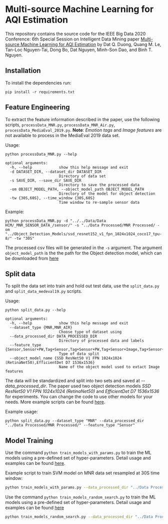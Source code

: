 # Multi-source Machine Learning for AQI Estimation
This repository contains the source code for the IEEE Big Data 2020 Conference: 6th Special Session on Intelligent Data Mining paper [Multi-source Machine Learning for AQI Estimation]() by Dat Q. Duong, Quang M. Le, Tan-Loc Nguyen-Tai, Dong Bo, Dat Nguyen, Minh-Son Dao, and Binh T. Nguyen.

##  Installation
To install the dependencies run: 
```
pip install -r requirements.txt
```

## Feature Engineering
To extract the feature information described in the paper, use the following scripts,
`processData_MNR.py`, `processData_MNR_Air.py`, `processData_MediaEval_2019.py`.
**Note**: *Emotion tags* and *Image features* are not available to process in the MediaEval 2019 data set.

Usage:
```
python processData_MNR.py --help

optional arguments:
  -h, --help            show this help message and exit
  -d DATASET_DIR, --dataset_dir DATASET_DIR
                        Directory of data set
  -s SAVE_DIR, --save_dir SAVE_DIR
                        Directory to save the processed data
  -om OBJECT_MODEL_PATH, --object_model_path OBJECT_MODEL_PATH
                        Directory of the model for object detection
  -tw {30S,60S}, --time_window {30S,60S}
                        Time window to re-sample sensor data
```
Example:
```
python processData_MNR.py -d "../../Data/Data HCM/_MNR_SENSOR_DATA_/sensor/" -s "../Data Processed/MNR Processed/ -om "../Object_Detection_Models/ssd_resnet152_v1_fpn_1024x1024_coco17_tpu-8/" -tw "30S"
```

The processed csv files will be generated in the `-s` argument.
The argument `object_model_path` is the the path for the Object detection model, which can be downloaded from [here](https://github.com/tensorflow/models/blob/master/research/object_detection/g3doc/tf2_detection_zoo.md)

## Split data
To split the data set into train and hold out test data, use the `split_data.py` and `split_data_medeval19.py` scripts.

Usage:
```
python split_data.py --help

optional arguments:
  -h, --help            show this help message and exit
  --dataset_type {MNR,MNR_AIR}
                        Choose type of dataset using
  --data_processed_dir DATA_PROCESSED_DIR
                        Directory of processed data and labels
  --feature_type {Sensor,Sensor+PW,Tag+Sensor,Tag+Sensor+PW,Tag+Sensor+Image,Tag+Sensor+Image+PW}
                        Type of data split
  --object_model_name {SSD ResNet50 V1 FPN 1024x1024 (RetinaNet50),EfficientDet D7 1536x1536}
                        Name of the object model used to extact Image features
```

The data will be standardized and split into two sets and saved at *--data_processed_dir*.
The paper used two object detection models *SSD ResNet50 V1 FPN 1024x1024 (RetinaNet50)* and *EfficientDet D7 1536x1536* for experiments. You can change the code to use other models for your needs. More example scripts can be found [here](https://github.com/dat181197/Big_Data_AQI_Estimation/blob/master/Scripts/scripts%20input%20examples/split_data%20inputs.md).

Example usage:
```
python split_data.py --dataset_type "MNR" --data_processed_dir "../Data Processed/MNR Processed/" --feature_type "Sensor"
```
## Model Training

Use the command `python train_models_with_params.py` to train the ML models using a pre-defined set of hyper-parameters. Detail usage and examples can be found [here](https://github.com/dat181197/Big_Data_AQI_Estimation/blob/master/Scripts/scripts%20input%20examples/train_models_with_params_inputs.md).

Example script to train SVM model on MNR data set resampled at 30S time window:
```bash
python train_models_with_params.py --data_processed_dir "../Data Processed/MNR Processed/" --feature_type "Sensor" --model_choice "SVM" --model_save_path "../Saved Models/Test Params/MNR 30S Dataset/" --results_save_path "../Results/Test Params/MNR 30S Dataset"
```

Use the command `python train_models_random_search.py` to train the ML models using a pre-defined set of hyper-parameters. Detail usage and examples can be found [here](https://github.com/dat181197/Big_Data_AQI_Estimation/blob/master/Scripts/scripts%20input%20examples/train_models_with_params_inputs.md)

```bash
python train_models_random_search.py --data_processed_dir "../Data Processed/MNR Processed/" --feature_type "Sensor" --model_choice "SVM" --model_save_path "../Saved Models/MNR 30S Dataset/Randomized Search/" --results_save_path "../Results/MNR 30S Dataset/Randomized Search/"
```
